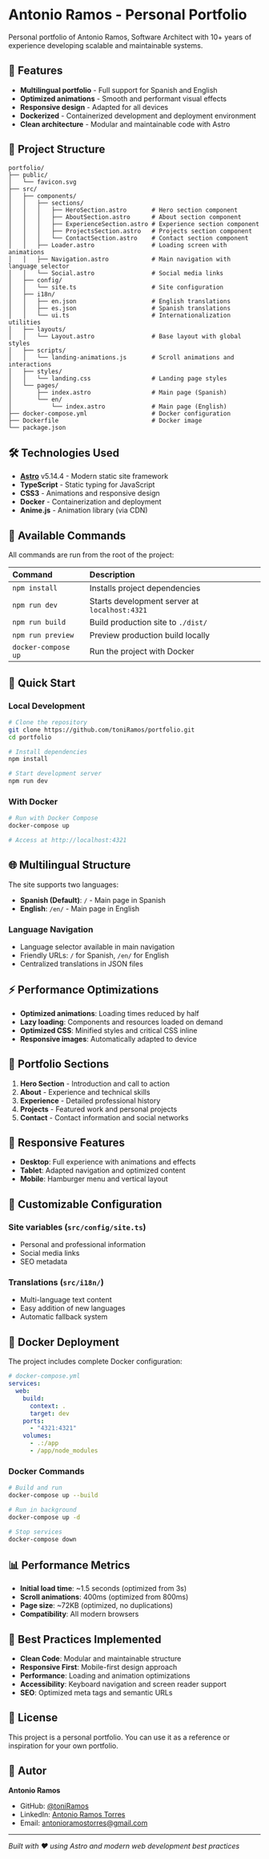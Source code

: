 # Antonio Ramos - Personal Portfolio

Personal portfolio of Antonio Ramos, Software Architect with 10+ years of experience developing scalable and maintainable systems.

## 🌟 Features

- **Multilingual portfolio** - Full support for Spanish and English
- **Optimized animations** - Smooth and performant visual effects
- **Responsive design** - Adapted for all devices
- **Dockerized** - Containerized development and deployment environment
- **Clean architecture** - Modular and maintainable code with Astro

## 🚀 Project Structure

```text
portfolio/
├── public/
│   └── favicon.svg
├── src/
│   ├── components/
│   │   ├── sections/
│   │   │   ├── HeroSection.astro       # Hero section component
│   │   │   ├── AboutSection.astro      # About section component
│   │   │   ├── ExperienceSection.astro # Experience section component
│   │   │   ├── ProjectsSection.astro   # Projects section component
│   │   │   └── ContactSection.astro    # Contact section component
│   │   ├── Loader.astro                # Loading screen with animations
│   │   ├── Navigation.astro            # Main navigation with language selector
│   │   └── Social.astro                # Social media links
│   ├── config/
│   │   └── site.ts                     # Site configuration
│   ├── i18n/
│   │   ├── en.json                     # English translations
│   │   ├── es.json                     # Spanish translations
│   │   └── ui.ts                       # Internationalization utilities
│   ├── layouts/
│   │   └── Layout.astro                # Base layout with global styles
│   ├── scripts/
│   │   └── landing-animations.js       # Scroll animations and interactions
│   ├── styles/
│   │   └── landing.css                 # Landing page styles
│   └── pages/
│       ├── index.astro                 # Main page (Spanish)
│       └── en/
│           └── index.astro             # Main page (English)
├── docker-compose.yml                  # Docker configuration
├── Dockerfile                          # Docker image
└── package.json
```

## 🛠️ Technologies Used

- **[Astro](https://astro.build/)** v5.14.4 - Modern static site framework
- **TypeScript** - Static typing for JavaScript
- **CSS3** - Animations and responsive design
- **Docker** - Containerization and deployment
- **Anime.js** - Animation library (via CDN)

## 🧞 Available Commands

All commands are run from the root of the project:

| Command                   | Description                                        |
| :------------------------ | :------------------------------------------------ |
| `npm install`             | Installs project dependencies                     |
| `npm run dev`             | Starts development server at `localhost:4321`    |
| `npm run build`           | Build production site to `./dist/`               |
| `npm run preview`         | Preview production build locally                  |
| `docker-compose up`       | Run the project with Docker                      |

## 🚀 Quick Start

### Local Development

```bash
# Clone the repository
git clone https://github.com/toniRamos/portfolio.git
cd portfolio

# Install dependencies
npm install

# Start development server
npm run dev
```

### With Docker

```bash
# Run with Docker Compose
docker-compose up

# Access at http://localhost:4321
```

## 🌐 Multilingual Structure

The site supports two languages:

- **Spanish (Default)**: `/` - Main page in Spanish
- **English**: `/en/` - Main page in English

### Language Navigation

- Language selector available in main navigation
- Friendly URLs: `/` for Spanish, `/en/` for English
- Centralized translations in JSON files

## ⚡ Performance Optimizations

- **Optimized animations**: Loading times reduced by half
- **Lazy loading**: Components and resources loaded on demand
- **Optimized CSS**: Minified styles and critical CSS inline
- **Responsive images**: Automatically adapted to device

## 🎨 Portfolio Sections

1. **Hero Section** - Introduction and call to action
2. **About** - Experience and technical skills
3. **Experience** - Detailed professional history
4. **Projects** - Featured work and personal projects
5. **Contact** - Contact information and social networks

## 📱 Responsive Features

- **Desktop**: Full experience with animations and effects
- **Tablet**: Adapted navigation and optimized content
- **Mobile**: Hamburger menu and vertical layout

## 🔧 Customizable Configuration

### Site variables (`src/config/site.ts`)
- Personal and professional information
- Social media links
- SEO metadata

### Translations (`src/i18n/`)
- Multi-language text content
- Easy addition of new languages
- Automatic fallback system

## 🐳 Docker Deployment

The project includes complete Docker configuration:

```yaml
# docker-compose.yml
services:
  web:
    build:
      context: .
      target: dev
    ports:
      - "4321:4321"
    volumes:
      - .:/app
      - /app/node_modules
```

### Docker Commands

```bash
# Build and run
docker-compose up --build

# Run in background
docker-compose up -d

# Stop services
docker-compose down
```

## 📊 Performance Metrics

- **Initial load time**: ~1.5 seconds (optimized from 3s)
- **Scroll animations**: 400ms (optimized from 800ms)
- **Page size**: ~72KB (optimized, no duplications)
- **Compatibility**: All modern browsers

## 🎯 Best Practices Implemented

- **Clean Code**: Modular and maintainable structure
- **Responsive First**: Mobile-first design approach
- **Performance**: Loading and animation optimizations
- **Accessibility**: Keyboard navigation and screen reader support
- **SEO**: Optimized meta tags and semantic URLs

## 📄 License

This project is a personal portfolio. You can use it as a reference or inspiration for your own portfolio.

## 👤 Autor

**Antonio Ramos**
- GitHub: [@toniRamos](https://github.com/toniRamos)
- LinkedIn: [Antonio Ramos Torres](https://www.linkedin.com/in/antonioramostorres/)
- Email: antonioramostorres@gmail.com

---

*Built with ❤️ using Astro and modern web development best practices*
